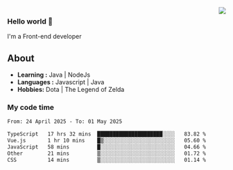<img align='right' src="https://github-readme-stats.vercel.app/api?username=jumodada&show_icons=true&theme=vue">

### Hello world 👋

I'm a Front-end developer 
    
## About
-  **Learning :** Java | NodeJs
-  **Languages :** Javascript | Java
-  **Hobbies:** Dota | The Legend of Zelda

### My code time

<!--START_SECTION:waka-->

```txt
From: 24 April 2025 - To: 01 May 2025

TypeScript   17 hrs 32 mins  █████████████████████░░░░   83.82 %
Vue.js       1 hr 10 mins    █▒░░░░░░░░░░░░░░░░░░░░░░░   05.60 %
JavaScript   58 mins         █░░░░░░░░░░░░░░░░░░░░░░░░   04.66 %
Other        21 mins         ▒░░░░░░░░░░░░░░░░░░░░░░░░   01.72 %
CSS          14 mins         ▒░░░░░░░░░░░░░░░░░░░░░░░░   01.14 %
```

<!--END_SECTION:waka-->
